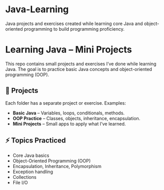 # Java-Learning
Java projects and exercises created while learning core Java and object-oriented programming to build programming proficiency.

# Learning Java – Mini Projects

This repo contains small projects and exercises I’ve done while learning Java. The goal is to practice basic Java concepts and object-oriented programming (OOP).

## 📂 Projects

Each folder has a separate project or exercise. Examples:

- **Basic Java** – Variables, loops, conditionals, methods.
- **OOP Practice** – Classes, objects, inheritance, encapsulation.
- **Mini Projects** – Small apps to apply what I’ve learned.

## ⚡ Topics Practiced

- Core Java basics
- Object-Oriented Programming (OOP)
- Encapsulation, Inheritance, Polymorphism
- Exception handling
- Collections
- File I/O
